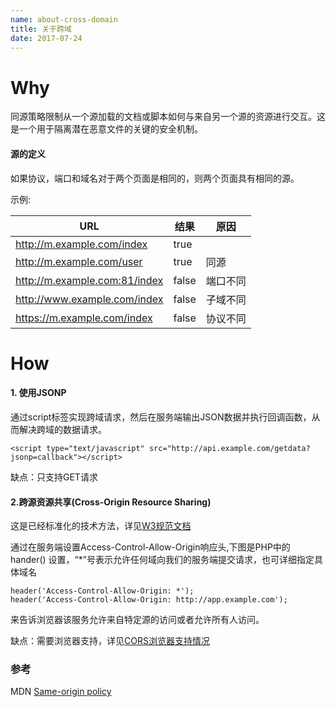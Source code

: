 ```yaml
---
name: about-cross-domain
title: 关于跨域
date: 2017-07-24
---
```

# Why
同源策略限制从一个源加载的文档或脚本如何与来自另一个源的资源进行交互。这是一个用于隔离潜在恶意文件的关键的安全机制。

#### 源的定义
如果协议，端口和域名对于两个页面是相同的，则两个页面具有相同的源。

示例:

URL | 结果 | 原因
--- | ---  | ---
http://m.example.com/index | true | 
http://m.example.com/user | true | 同源
http://m.example.com:81/index | false | 端口不同
http://www.example.com/index | false | 子域不同
https://m.example.com/index  | false | 协议不同

# How

#### 1. 使用JSONP

通过script标签实现跨域请求，然后在服务端输出JSON数据并执行回调函数，从而解决跨域的数据请求。

```
<script type="text/javascript" src="http://api.example.com/getdata?jsonp=callback"></script>  
```

缺点：只支持GET请求

#### 2.跨源资源共享(Cross-Origin Resource Sharing)
这是已经标准化的技术方法，详见[W3规范文档](http://www.w3.org/TR/cors/)

通过在服务端设置Access-Control-Allow-Origin响应头,下图是PHP中的 hander() 设置，“*”号表示允许任何域向我们的服务端提交请求，也可详细指定具体域名

```
header('Access-Control-Allow-Origin: *');
header('Access-Control-Allow-Origin: http://app.example.com');
```
来告诉浏览器该服务允许来自特定源的访问或者允许所有人访问。

缺点：需要浏览器支持，详见[CORS浏览器支持情况](http://caniuse.com/#search=CORS)

### 参考

MDN [Same-origin policy](https://developer.mozilla.org/en/docs/Web/Security/Same-origin_policy)

